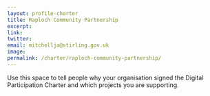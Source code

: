 ```yaml
---
layout: profile-charter
title: Raploch Community Partnership
excerpt: 
link:
twitter: 
email: mitchellja@stirling.gov.uk
image: 
permalink: /charter/raploch-community-partnership/
---
```


Use this space to tell people why your organisation signed the Digital Participation Charter and which projects you are supporting.
